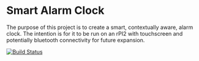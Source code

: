 # Smart Alarm Clock
The purpose of this project is to create a smart, contextually aware, alarm clock. The intention is for it to be run on an rPI2 with touchscreen and potentially bluetooth connectivity for future expansion. 

[![Build Status](https://travis-ci.org/chasehaddleton/Smart-Alarm-Clock.svg?branch=master)](https://travis-ci.org/chasehaddleton/Smart-Alarm-Clock)